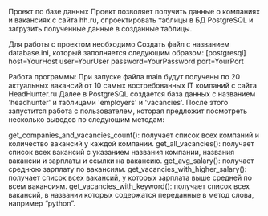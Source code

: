 Проект по базе данных
Проект позволяет получить данные о компаниях и вакансиях с сайта hh.ru, спроектировать таблицы в БД PostgreSQL и загрузить полученные данные в созданные таблицы.

Для работы с проектом необходимо
Создать файл с названием database.ini, который заполняется следующим образом: [postgresql] host=YourHost user=YourUser password=YourPassword port=YourPort

Работа программы:
При запуске файла main будут получены по 20 актуальных вакансий от 10 самых востребованных IT компаний с сайта HeadHunter.ru Далее в PostgreSQL создается база данных с названием 'headhunter' и таблицами 'employers' и 'vacancies'. После этого запустится работа с пользователем, которая предложит посмотреть несколько выводов по следующим методам:

get_companies_and_vacancies_count(): получает список всех компаний и количество вакансий у каждой компании.
get_all_vacancies(): получает список всех вакансий с указанием названия компании, названия вакансии и зарплаты и ссылки на вакансию.
get_avg_salary(): получает среднюю зарплату по вакансиям.
get_vacancies_with_higher_salary(): получает список всех вакансий, у которых зарплата выше средней по всем вакансиям.
get_vacancies_with_keyword(): получает список всех вакансий, в названии которых содержатся переданные в метод слова, например “python”.